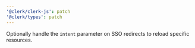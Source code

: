 ```yaml
---
'@clerk/clerk-js': patch
'@clerk/types': patch
---
```


Optionally handle the `intent` parameter on SSO redirects to reload specific resources.
